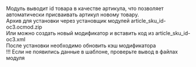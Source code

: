 Модуль выводит id товара в качестве артикула, что позволяет автоматически присваивать артикул новому товару.  
Архив для установки через установщик модулей article_sku_id-oc3.ocmod.zip  
Или можно создать новый модификатор и вставить код из article_sku_id-oc3.xml  
После установки необходимо обновить кэш модификатора  
!!!
Если не появились данные в шаблоне, проверьте вывод в файлах модуля
<file path="catalog/view/theme/default/template/product/product.twig">
<file path="catalog/view/theme/default/template/product/category.twig">
<file path="catalog/view/theme/default/template/extension/module/latest.twig">
<file path="catalog/view/theme/default/template/extension/module/featured.twig">